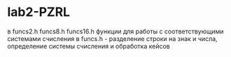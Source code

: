 # lab2-PZRL
в funcs2.h funcs8.h funcs16.h функции для работы с соответствующими системами счисления
в funcs.h - разделение строки на знак и числа, определение системы счисления и обработка кейсов
